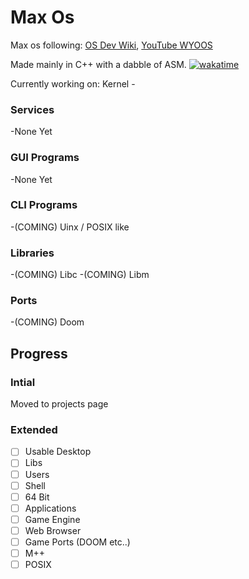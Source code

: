 
# Max Os

Max os following: [OS Dev Wiki](https://wiki.osdev.org/Creating_an_Operating_System), [YouTube WYOOS](https://www.youtube.com/watch?v=1rnA6wpF0o4&list=PLHh55M_Kq4OApWScZyPl5HhgsTJS9MZ6M&ab_channel=WriteyourownOperatingSystem')

Made mainly in C++ with a dabble of ASM. [![wakatime](https://wakatime.com/badge/github/maxtyson123/max-os.svg)](https://wakatime.com/badge/github/maxtyson123/max-os)

Currently working on: Kernel - 

### Services
-None Yet
### GUI Programs
-None Yet
### CLI Programs
-(COMING) Uinx / POSIX like 
### Libraries
-(COMING) Libc
-(COMING) Libm
### Ports
-(COMING) Doom

## Progress

###  Intial

Moved to  projects page


###  Extended

- [ ] Usable Desktop
- [ ] Libs
- [ ] Users 
- [ ] Shell
- [ ] 64 Bit
- [ ] Applications
- [ ] Game Engine
- [ ] Web Browser
- [ ] Game Ports (DOOM etc..)
- [ ] M++
- [ ] POSIX
